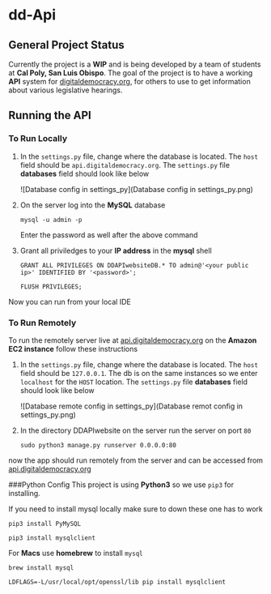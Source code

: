 # dd-Api

## General Project Status
 
 Currently the project is a **WIP** and is being developed by a team of students at **Cal Poly, San Luis Obispo**. The goal of the project is to have a working **API** system for [digitaldemocracy.org](http://digitaldemocracy.org/), for others to use to get information about various legislative hearings.


## Running the API


### To Run Locally

1. In the `settings.py` file, change where the database is located. The `host` field should be `api.digitaldemocracy.org`. The `settings.py` file **databases** field should look like below

	![Database config in settings_py](Database config in settings_py.png)
	
2. On the server log into the **MySQL** database
	
	```
	mysql -u admin -p
	```
	Enter the password as well after the above command

3. 	Grant all priviledges to your **IP address** in the **mysql** shell

	```
	GRANT ALL PRIVILEGES ON DDAPIwebsiteDB.* TO admin@'<your public ip>' IDENTIFIED BY '<password>';
	```
	```
	FLUSH PRIVILEGES;
	```

Now you can run from your local IDE

### To Run Remotely
To run the remotely server live at [api.digitaldemocracy.org](http://api.digitaldemocracy.org/) on the **Amazon EC2 instance** follow these instructions


1. In the `settings.py` file, change where the database is located. The `host` field should be `127.0.0.1`. The db is on the same instances so we enter `localhost` for the `HOST` location. The `settings.py` file **databases** field should look like below

	![Database remote config in settings_py](Database remot config in settings_py.png)
	
2. In the directory DDAPIwebsite on the server run the server on port `80`
	
	```
	sudo python3 manage.py runserver 0.0.0.0:80
	```

now the app should run remotely from the server and can be accessed
from [api.digitaldemocracy.org](http://api.digitaldemocracy.org/)


###Python Config
This project is using **Python3** so we use `pip3` for installing. 

If you need to install mysql locally make sure to down these one has to work

 ```
 pip3 install PyMySQL
 ```
 
 ```
 pip3 install mysqlclient
 ``` 
 
 For **Macs** use **homebrew** to install `mysql`
 
 ```
 brew install mysql
 ```
  
 ```
 LDFLAGS=-L/usr/local/opt/openssl/lib pip install mysqlclient
 ```

